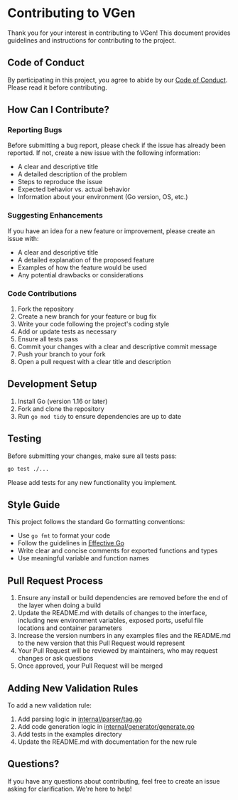 # Contributing to VGen

Thank you for your interest in contributing to VGen! This document provides guidelines and instructions for contributing to the project.

## Code of Conduct

By participating in this project, you agree to abide by our [Code of Conduct](CODE_OF_CONDUCT.md). Please read it before contributing.

## How Can I Contribute?

### Reporting Bugs

Before submitting a bug report, please check if the issue has already been reported. If not, create a new issue with the following information:

- A clear and descriptive title
- A detailed description of the problem
- Steps to reproduce the issue
- Expected behavior vs. actual behavior
- Information about your environment (Go version, OS, etc.)

### Suggesting Enhancements

If you have an idea for a new feature or improvement, please create an issue with:

- A clear and descriptive title
- A detailed explanation of the proposed feature
- Examples of how the feature would be used
- Any potential drawbacks or considerations

### Code Contributions

1. Fork the repository
2. Create a new branch for your feature or bug fix
3. Write your code following the project's coding style
4. Add or update tests as necessary
5. Ensure all tests pass
6. Commit your changes with a clear and descriptive commit message
7. Push your branch to your fork
8. Open a pull request with a clear title and description

## Development Setup

1. Install Go (version 1.16 or later)
2. Fork and clone the repository
3. Run `go mod tidy` to ensure dependencies are up to date

## Testing

Before submitting your changes, make sure all tests pass:

```bash
go test ./...
```

Please add tests for any new functionality you implement.

## Style Guide

This project follows the standard Go formatting conventions:

- Use `go fmt` to format your code
- Follow the guidelines in [Effective Go](https://golang.org/doc/effective_go.html)
- Write clear and concise comments for exported functions and types
- Use meaningful variable and function names

## Pull Request Process

1. Ensure any install or build dependencies are removed before the end of the layer when doing a build
2. Update the README.md with details of changes to the interface, including new environment variables, exposed ports, useful file locations and container parameters
3. Increase the version numbers in any examples files and the README.md to the new version that this Pull Request would represent
4. Your Pull Request will be reviewed by maintainers, who may request changes or ask questions
5. Once approved, your Pull Request will be merged

## Adding New Validation Rules

To add a new validation rule:

1. Add parsing logic in [internal/parser/tag.go](internal/parser/tag.go)
2. Add code generation logic in [internal/generator/generate.go](internal/generator/generate.go)
3. Add tests in the examples directory
4. Update the README.md with documentation for the new rule

## Questions?

If you have any questions about contributing, feel free to create an issue asking for clarification. We're here to help!